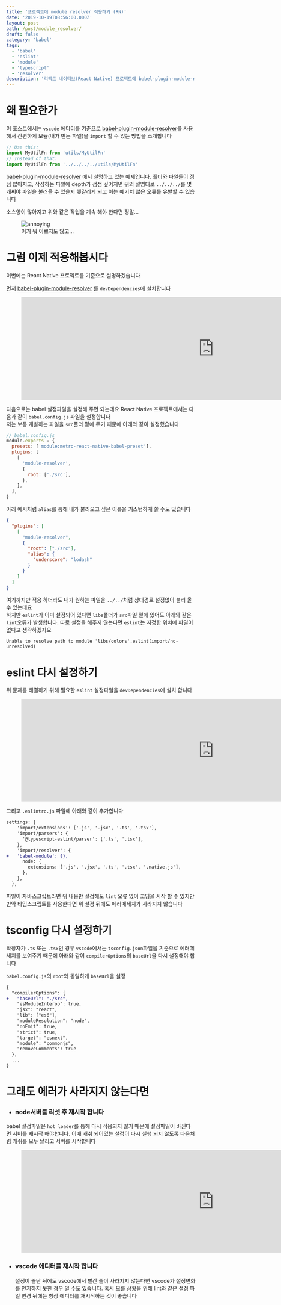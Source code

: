 ```yaml
---
title: '프로젝트에 module resolver 적용하기 (RN)'
date: '2019-10-19T08:56:00.000Z'
layout: post
path: /post/module_resolver/
draft: false
category: 'babel'
tags:
  - 'babel'
  - 'eslint'
  - 'module'
  - 'typescript'
  - 'resolver'
description: '리액트 네이티브(React Native) 프로젝트에 babel-plugin-module-resolver 적용하는 방법을 예제 프로젝트를 통해 알아봅니다'
---
```


# 왜 필요한가

이 포스트에서는 `vscode` 에디터를 기준으로 [babel-plugin-module-resolver](https://github.com/tleunen/babel-plugin-module-resolver)를 사용해서
간편하게 모듈(내가 만든 파일)을 `import` 할 수 있는 방법을 소개합니다

```js
// Use this:
import MyUtilFn from 'utils/MyUtilFn'
// Instead of that:
import MyUtilFn from '../../../../utils/MyUtilFn'
```

[babel-plugin-module-resolver](https://github.com/tleunen/babel-plugin-module-resolver) 에서 설명하고 있는
예제입니다. 폴더와 파일들이 점점 많아지고, 작성하는 파일에 depth가 점점 깊어지면 위의 설명대로 `../../../`를 몇개써야 파일을 불러올 수 있을지
헷갈리게 되고 이는 예기치 않은 오류를 유발할 수 있습니다

소스양이 많아지고 위와 같은 작업을 계속 해야 한다면 정말...

<figure>
  <img src="images/annoying.png" alt ="annoying"/>
  <figcaption>이거 뭐 이쁘지도 않고...</figcaption>
</figure>

# 그럼 이제 적용해봅시다

이번에는 React Native 프로젝트를 기준으로 설명하겠습니다

먼저 [babel-plugin-module-resolver](https://github.com/tleunen/babel-plugin-module-resolver) 를 `devDependencies`에 설치합니다

<figure>
  <iframe
  src="https://carbon.now.sh/embed/?bg=rgba(0%2C0%2C0%2C1)&t=material&wt=bw&l=application%2Fx-sh&ds=false&dsyoff=20px&dsblur=68px&wc=true&wa=true&pv=56px&ph=56px&ln=false&fl=1&fm=Fira%20Code&fs=18px&lh=90%25&si=false&es=2x&wm=false&code=yarn%2520add%2520-D%2520babel-plugin-module-resolver%2520%2520%2520%2520%2520%2520%2520%2520%2520%2520%2520%2520%2520%2520%2520%2520%2520%2520%2520%2520%2520%2520%2520%2520%2520%2520%2520%2520%2520%2520%2520%2520%2520%2520%2520%2520%2520%2520%2520%2520%2520%2520%2520%2520%2520%2520%2520%2520%2520%2520%2520%2520%2520%2520%2520%2520%2520%2520%2520%2520%2520%2520%2520"
  style="width:1024px; height:273px; border:0; overflow:hidden;"
  sandbox="allow-scripts allow-same-origin">
</iframe>
</figure>

다음으로는 babel 설정파일을 설정해 주면 되는데요 React Native 프로젝트에서는
다음과 같이 `babel.config.js` 파일을 설정합니다  
저는 보통 개발하는 파일을 `src`폴더 밑에 두기 때문에 아래와 같이 설정했습니다

```js
// babel.config.js
module.exports = {
  presets: ['module:metro-react-native-babel-preset'],
  plugins: [
    [
      'module-resolver',
      {
        root: ['./src'],
      },
    ],
  ],
}
```

아래 예시처럼 `alias`를 통해 내가 불러오고 싶은 이름을 커스텀하게 쓸 수도 있습니다

```json
{
  "plugins": [
    [
      "module-resolver",
      {
        "root": ["./src"],
        "alias": {
          "underscore": "lodash"
        }
      }
    ]
  ]
}
```

여기까지만 적용 하더라도 내가 원하는 파일을 `../../`처럼 상대경로 설정없이 불러 올 수 있는데요  
하지만 `eslint`가 이미 설정되어 있다면 `libs`폴더가 `src`파일 밑에 있어도 아래와 같은 `lint`오류가 발생합니다. 따로 설정을 해주지 않는다면
`eslint`는 지정한 위치에 파일이 없다고 생각하겠지요

```
Unable to resolve path to module 'libs/colors'.eslint(import/no-unresolved)
```

# eslint 다시 설정하기

위 문제를 해결하기 위해 필요한 `eslint` 설정파일을 `devDependencies`에 설치 합니다

<figure>
<iframe
  src="https://carbon.now.sh/embed/?bg=rgba(0%2C0%2C0%2C1)&t=material&wt=bw&l=application%2Fx-sh&ds=false&dsyoff=20px&dsblur=68px&wc=true&wa=true&pv=56px&ph=56px&ln=false&fl=1&fm=Fira%20Code&fs=18px&lh=90%25&si=false&es=2x&wm=false&code=yarn%2520add%2520-D%2520eslint-plugin-import%250Ayarn%2520add%2520-D%2520eslint-import-resolver-babel-module%2520%2520%2520%2520%2520%2520%2520%2520%2520%2520%2520%2520%2520"
  style="width:1024px; height:273px; border:0; overflow:hidden;"
  sandbox="allow-scripts allow-same-origin">
</iframe>
</figure>

그리고 `.eslintrc.js` 파일에 아래와 같이 추가합니다

```diff
settings: {
    'import/extensions': ['.js', '.jsx', '.ts', '.tsx'],
    'import/parsers': {
      '@typescript-eslint/parser': ['.ts', '.tsx'],
    },
    'import/resolver': {
+   'babel-module': {},
      node: {
        extensions: ['.js', '.jsx', '.ts', '.tsx', '.native.js'],
      },
    },
  },
```

파일이 자바스크립트라면 위 내용만 설정해도 `lint` 오류 없이 코딩을 시작 할 수 있지만
만약 타입스크립트를 사용한다면 위 설정 뒤에도 에러메세지가 사라지지 않습니다

# tsconfig 다시 설정하기

확장자가 `.ts` 또는 `.tsx`인 경우 `vscode`에서는 `tsconfig.json`파일을 기준으로 에러메세지를 보여주기 때문에
아래와 같이 `compilerOptions`의 `baseUrl`을 다시 설정해야 합니다

`babel.config.js`의 `root`와 동일하게 `baseUrl`을 설정

```diff
{
  "compilerOptions": {
+   "baseUrl": "./src",
    "esModuleInterop": true,
    "jsx": "react",
    "lib": ["es6"],
    "moduleResolution": "node",
    "noEmit": true,
    "strict": true,
    "target": "esnext",
    "module": "commonjs",
    "removeComments": true
  },
  ...
}
```

# 그래도 에러가 사라지지 않는다면

- ### node서버를 리셋 후 재시작 합니다

babel 설정파일은 `hot loader`를 통해 다시 적용되지 않기 때문에 설정파일이 바뀐다면 서버를 재시작 해야합니다. 이때 캐쉬 되어있는 설정이 다시 실행 되지 않도록 다음처럼 캐쉬를 모두 날리고 서버를 시작합니다

<figure>
<iframe
  src="https://carbon.now.sh/embed/?bg=rgba(0%2C0%2C0%2C1)&t=material&wt=bw&l=application%2Fx-sh&ds=false&dsyoff=20px&dsblur=68px&wc=true&wa=true&pv=56px&ph=56px&ln=false&fl=1&fm=Fira%20Code&fs=18px&lh=90%25&si=false&es=2x&wm=false&code=yarn%2520start%2520--reset-cache%2520%2520%2520%2520%2520%2520%2520%2520%2520"
  style="width:1024px; height:273px; border:0; overflow:hidden;"
  sandbox="allow-scripts allow-same-origin">
</iframe>
</figure>

- ### vscode 에디터를 재시작 합니다
  설정이 끝난 뒤에도 vscode에서 빨간 줄이 사라지지 않는다면 vscode가 설정변화를 인지하지 못한 경우 일 수도 있습니다. 혹시 모를 상황을 위해 lint와 같은 설정 파일 변경 뒤에는 항상 에디터를 재시작하는 것이 좋습니다
